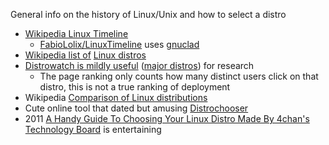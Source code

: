 General info on the history of Linux/Unix and how to select a distro

- [Wikipedia Linux Timeline](https://upload.wikimedia.org/wikipedia/commons/1/1b/Linux_Distribution_Timeline.svg)
    - [FabioLolix/LinuxTimeline](https://github.com/FabioLolix/LinuxTimeline) uses [gnuclad](https://github.com/FabioLolix/gnuclad)
- [Wikipedia list of](https://en.wikipedia.org/wiki/List_of_Linux_distributions) [Linux distros](https://en.wikipedia.org/wiki/List_of_Linux_distributions)
- [Distrowatch is mildly useful](https://distrowatch.com/) ([major distros](http://distrowatch.org/dwres.php?resource=major)) for research
    - The page ranking only counts how many distinct users click on that distro, this is not a true ranking of deployment
- Wikipedia [Comparison of Linux distributions](https://en.wikipedia.org/wiki/Comparison_of_Linux_distributions)
- Cute online tool that dated but amusing [Distrochooser](https://distrochooser.de/)
- 2011 [A Handy Guide To Choosing Your Linux Distro Made By 4chan's Technology Board](https://www.reddit.com/r/linux/comments/s3923/a_handy_guide_to_choosing_your_linux_distro_made/) is entertaining